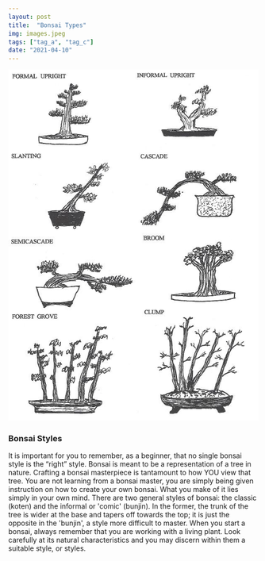 ```yaml
---
layout: post
title:  "Bonsai Types"
img: images.jpeg
tags: ["tag_a", "tag_c"]
date: "2021-04-10"
---
```

 

![alt text](types.jpeg "Title")

### Bonsai Styles
It is important for you to remember, as a beginner, that no single
bonsai style is the “right” style. Bonsai is meant to be a representation
of a tree in nature. Crafting a bonsai masterpiece is tantamount to
how YOU view that tree. You are not learning from a bonsai master,
you are simply being given instruction on how to create your own
bonsai. What you make of it lies simply in your own mind.
There are two general styles of bonsai: the classic (koten) and
the informal or 'comic' (bunjin). In the former, the trunk of the tree is
wider at the base and tapers off towards the top; it is just the opposite
in the 'bunjin', a style more difficult to master.
When you start a bonsai, always remember that you are working
with a living plant. Look carefully at its natural characteristics and you
may discern within them a suitable style, or styles. 
